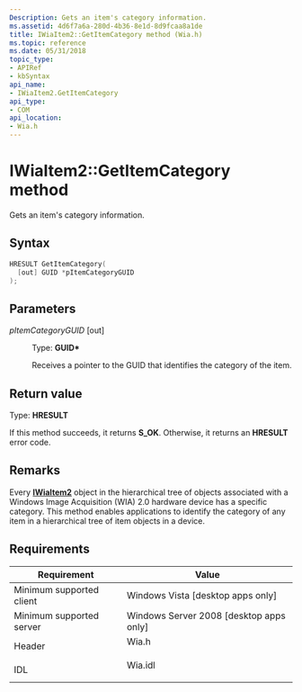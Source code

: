 ```yaml
---
Description: Gets an item's category information.
ms.assetid: 4d6f7a6a-280d-4b36-8e1d-8d9fcaa8a1de
title: IWiaItem2::GetItemCategory method (Wia.h)
ms.topic: reference
ms.date: 05/31/2018
topic_type: 
- APIRef
- kbSyntax
api_name: 
- IWiaItem2.GetItemCategory
api_type: 
- COM
api_location: 
- Wia.h
---
```


# IWiaItem2::GetItemCategory method

Gets an item's category information.

## Syntax


```C++
HRESULT GetItemCategory(
  [out] GUID *pItemCategoryGUID
);
```



## Parameters

<dl> <dt>

*pItemCategoryGUID* \[out\]
</dt> <dd>

Type: **GUID\***

Receives a pointer to the GUID that identifies the category of the item.

</dd> </dl>

## Return value

Type: **HRESULT**

If this method succeeds, it returns **S\_OK**. Otherwise, it returns an **HRESULT** error code.

## Remarks

Every [**IWiaItem2**](-wia-iwiaitem2.md) object in the hierarchical tree of objects associated with a Windows Image Acquisition (WIA) 2.0 hardware device has a specific category. This method enables applications to identify the category of any item in a hierarchical tree of item objects in a device.

## Requirements



| Requirement | Value |
|-------------------------------------|------------------------------------------------------------------------------------|
| Minimum supported client<br/> | Windows Vista \[desktop apps only\]<br/>                                     |
| Minimum supported server<br/> | Windows Server 2008 \[desktop apps only\]<br/>                               |
| Header<br/>                   | <dl> <dt>Wia.h</dt> </dl>   |
| IDL<br/>                      | <dl> <dt>Wia.idl</dt> </dl> |



 

 




